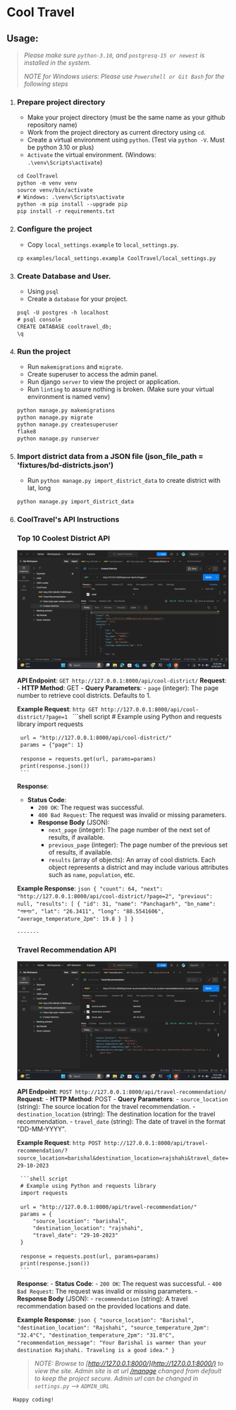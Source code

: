 # Cool Travel
## __Usage:__
>
> _Please make sure `python-3.10`, and `postgresq-15 or newest` is installed in the system._
>
> _NOTE for Windows users: Please use `Powershell or Git Bash` for the following steps_

1. ### Prepare project directory
    - Make your project directory (must be the same name as your github repository name)
    - Work from the project directory as current directory using `cd`.
    - Create a virtual environment using `python`. (Test via `python -V`. Must be python 3.10 or plus)
    - `Activate` the virtual environment. (Windows: `.\venv\Scripts\activate`)
    ```shell script
    cd CoolTravel
    python -m venv venv
    source venv/bin/activate
    # Windows: .\venv\Scripts\activate
    python -m pip install --upgrade pip
    pip install -r requirements.txt
    ```
2. ### Configure the project
    - Copy `local_settings.example` to `local_settings.py`.
    ```shell script
    cp examples/local_settings.example CoolTravel/local_settings.py
    ```

3. ### Create Database and User.
    - Using `psql`
    - Create a `database` for your project.
    ```shell script
    psql -U postgres -h localhost
    # psql console 
    CREATE DATABASE cooltravel_db;
    \q
    ```

4. ### Run the project
    - Run `makemigrations` and `migrate`.
    - Create superuser to access the admin panel.
    - Run django `server` to view the project or application.
    - Run `linting` to assure nothing is broken. (Make sure your virtual environment is named venv)
    ```shell script
    python manage.py makemigrations
    python manage.py migrate
    python manage.py createsuperuser
    flake8
    python manage.py runserver
    ```
5. ### Import district data from a JSON file (json_file_path = 'fixtures/bd-districts.json')
    - Run `python manage.py import_district_data` to create district with lat, long
    ```shell script
    python manage.py import_district_data
    ```

6. ### CoolTravel's API Instructions
    ### Top 10 Coolest District API
    ![GitHub Logo](https://github.com/rajibconf/CoolTravel/blob/main/staticfiles/images/coolest_district.png)

    **API Endpoint**: `GET http://127.0.0.1:8000/api/cool-district/`
    **Request**:
        - **HTTP Method**: GET
        - **Query Parameters**:
            - `page` (integer): The page number to retrieve cool districts. Defaults to 1.
    
    **Example Request**:
        ```http
        GET http://127.0.0.1:8000/api/cool-district/?page=1
        ```
        ```shell script
        # Example using Python and requests library
        import requests

        url = "http://127.0.0.1:8000/api/cool-district/"
        params = {"page": 1}

        response = requests.get(url, params=params)
        print(response.json())
        ```
    **Response**:
    - **Status Code**:
        - `200 OK`: The request was successful.
        - `400 Bad Request`: The request was invalid or missing parameters.
        - **Response Body** (JSON):
            - `next_page` (integer): The page number of the next set of results, if available.
            - `previous_page` (integer): The page number of the previous set of results, if available.
            - `results` (array of objects): An array of cool districts. Each object represents a district and may include various attributes such as `name`, `population`, etc.
    
    **Example Response**:
        ```json
        {
            "count": 64,
            "next": "http://127.0.0.1:8000/api/cool-district/?page=2",
            "previous": null,
            "results": [
                {
                    "id": 31,
                    "name": "Panchagarh",
                    "bn_name": "পঞ্চগড়",
                    "lat": "26.3411",
                    "long": "88.5541606",
                    "average_temperature_2pm": 19.8
                }
            ]
        }
        ```

    ```http
    -------
    ```
    
    ### Travel Recommendation API
    ![GitHub Logo](https://github.com/rajibconf/CoolTravel/blob/main/staticfiles/images/travel_recommendation.png)

    **API Endpoint**: `POST http://127.0.0.1:8000/api/travel-recommendation/`
    **Request**:
        - **HTTP Method**: POST
        - **Query Parameters**:
            - `source_location` (string): The source location for the travel recommendation.
            - `destination_location` (string): The destination location for the travel recommendation.
            - `travel_date` (string): The date of travel in the format "DD-MM-YYYY".

    **Example Request**:
        ```http
        POST http://127.0.0.1:8000/api/travel-recommendation/?source_location=barishal&destination_location=rajshahi&travel_date=29-10-2023
        ```

        ```shell script
        # Example using Python and requests library
        import requests

        url = "http://127.0.0.1:8000/api/travel-recommendation/"
        params = {
            "source_location": "barishal",
            "destination_location": "rajshahi",
            "travel_date": "29-10-2023"
        }

        response = requests.post(url, params=params)
        print(response.json())
        ```
    **Response**:
        - **Status Code**:
            - `200 OK`: The request was successful.
            - `400 Bad Request`: The request was invalid or missing parameters.
        - **Response Body** (JSON):
            - `recommendation` (string): A travel recommendation based on the provided locations and date.

    **Example Response**:
        ```json
        {
            "source_location": "Barishal",
            "destination_location": "Rajshahi",
            "source_temperature_2pm": "32.4°C",
            "destination_temperature_2pm": "31.8°C",
            "recommendation_message": "Your Barishal is warmer than your destination Rajshahi. Traveling is a good idea."
        }
        ```

   > _NOTE: Browse to [http://127.0.0.1:8000/](http://127.0.0.1:8000/) to view the site. Admin site is at url [/manage](http://127.0.0.1:8000/manage) changed from default to keep the project secure. Admin url can be changed in `settings.py` --> `ADMIN_URL`_
 
```
  Happy coding!
```
